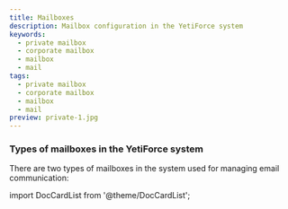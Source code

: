 ```yaml
---
title: Mailboxes
description: Mailbox configuration in the YetiForce system
keywords:
  - private mailbox
  - corporate mailbox
  - mailbox
  - mail
tags:
  - private mailbox
  - corporate mailbox
  - mailbox
  - mail
preview: private-1.jpg
---
```


### Types of mailboxes in the YetiForce system

There are two types of mailboxes in the system used for managing email communication:

import DocCardList from '@theme/DocCardList';

<DocCardList />
